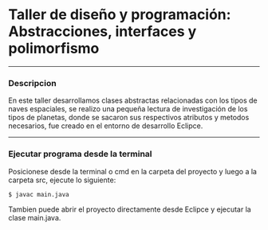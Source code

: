 # Taller de diseño y programación: Abstracciones, interfaces y polimorfismo
---
 
### Descripcion

En este taller desarrollamos clases abstractas relacionadas con los tipos de naves espaciales, se realizo una pequeña lectura de investigación de los tipos de planetas, donde se sacaron sus respectivos atributos y metodos necesarios, fue creado en el entorno de desarrollo Eclipce.

---
### Ejecutar programa desde la terminal
Posicionese desde la terminal o cmd en la carpeta del proyecto y luego a la carpeta src, ejecute lo siguiente: 

```shell
$ javac main.java
```
Tambien puede abrir el proyecto directamente desde Eclipce y ejecutar la clase main.java.
